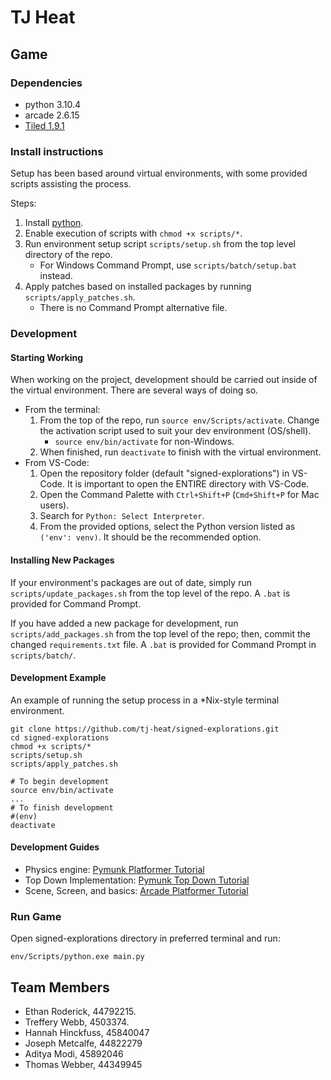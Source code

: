 # TJ Heat

## Game
### Dependencies

- python 3.10.4
- arcade 2.6.15
- [Tiled 1.9.1](https://www.mapeditor.org/)



### Install instructions

Setup has been based around virtual environments, with some provided scripts assisting the process.

Steps:

1. Install [python](https://www.python.org/downloads/).
2. Enable execution of scripts with `chmod +x scripts/*`.
3. Run environment setup script `scripts/setup.sh` from the top level directory of the repo. 
   - For Windows Command Prompt, use `scripts/batch/setup.bat` instead.
4. Apply patches based on installed packages by running `scripts/apply_patches.sh`.
   - There is no Command Prompt alternative file. 



### Development

#### Starting Working

When working on the project, development should be carried out inside of the virtual environment. There are several ways of doing so.

- From the terminal:
  1. From the top of the repo, run `source env/Scripts/activate`. Change the activation script used to suit your dev environment (OS/shell).
     - `source env/bin/activate` for non-Windows.
  2. When finished, run `deactivate` to finish with the virtual environment.
- From VS-Code:
  1. Open the repository folder (default "signed-explorations") in VS-Code. It is important to open the ENTIRE directory with VS-Code.
  2. Open the Command Palette with `Ctrl+Shift+P` (`Cmd+Shift+P` for Mac users).
  3. Search for `Python: Select Interpreter`.
  4. From the provided options, select the Python version listed as `('env': venv)`. It should be the recommended option.

#### Installing New Packages

If your environment's packages are out of date, simply run `scripts/update_packages.sh` from the top level of the repo. A `.bat` is provided for Command Prompt.

If you have added a new package for development, run `scripts/add_packages.sh` from the top level of the repo; then, commit the changed `requirements.txt` file. A `.bat` is provided for Command Prompt in `scripts/batch/`.

#### Development Example

An example of running the setup process in a \*Nix-style terminal environment.  

``` shell
git clone https://github.com/tj-heat/signed-explorations.git
cd signed-explorations
chmod +x scripts/*
scripts/setup.sh
scripts/apply_patches.sh

# To begin development
source env/bin/activate
...
# To finish development
#(env)
deactivate
```

#### Development Guides

- Physics engine: [Pymunk Platformer Tutorial](https://api.arcade.academy/en/latest/tutorials/pymunk_platformer/index.html)
- Top Down Implementation: [Pymunk Top Down Tutorial](https://api.arcade.academy/en/latest/examples/pymunk_demo_top_down.html)
- Scene, Screen, and basics: [Arcade Platformer Tutorial](https://api.arcade.academy/en/latest/examples/platform_tutorial/index.html)



### Run Game

Open signed-explorations directory in preferred terminal and run:

``` shell
env/Scripts/python.exe main.py
```



## Team Members

- Ethan Roderick, 44792215.
- Treffery Webb, 4503374.
- Hannah Hinckfuss, 45840047
- Joseph Metcalfe, 44822279
- Aditya Modi, 45892046
- Thomas Webber, 44349945
